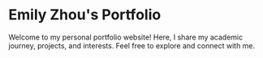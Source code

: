 # Emily Zhou's Portfolio
Welcome to my personal portfolio website! Here, I share my academic journey, projects, and interests. Feel free to explore and connect with me.
